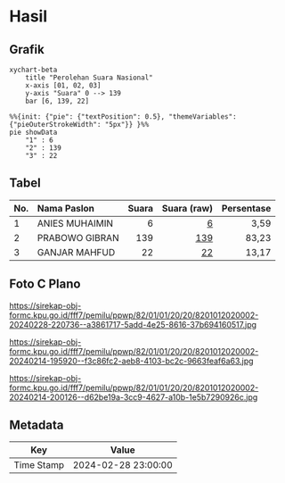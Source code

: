 # Hasil

## Grafik

```mermaid
xychart-beta
    title "Perolehan Suara Nasional"
    x-axis [01, 02, 03]
    y-axis "Suara" 0 --> 139
    bar [6, 139, 22]
```

```mermaid
%%{init: {"pie": {"textPosition": 0.5}, "themeVariables": {"pieOuterStrokeWidth": "5px"}} }%%
pie showData
    "1" : 6
    "2" : 139
    "3" : 22
```

## Tabel

| No. | Nama Paslon    | Suara | Suara (raw) | Persentase |
|:--- |:-------------- | -----:| -----------:| ----------:|
| 1   | ANIES MUHAIMIN | 6     | [6][p-1]    | 3,59       |
| 2   | PRABOWO GIBRAN | 139   | [139][p-2]  | 83,23      |
| 3   | GANJAR MAHFUD  | 22    | [22][p-3]   | 13,17      |


[p-1]: https://github.com/gigit-pemilu/pemilu-2024/blob/main/pilpres/hitung-suara/sub/82-maluku-utara/sub/01-halmahera-barat/sub/01-jailolo/sub/2020-akediri/sub/002-tps/sub/paslon-1.txt
[p-2]: https://github.com/gigit-pemilu/pemilu-2024/blob/main/pilpres/hitung-suara/sub/82-maluku-utara/sub/01-halmahera-barat/sub/01-jailolo/sub/2020-akediri/sub/002-tps/sub/paslon-2.txt
[p-3]: https://github.com/gigit-pemilu/pemilu-2024/blob/main/pilpres/hitung-suara/sub/82-maluku-utara/sub/01-halmahera-barat/sub/01-jailolo/sub/2020-akediri/sub/002-tps/sub/paslon-3.txt

## Foto C Plano

https://sirekap-obj-formc.kpu.go.id/fff7/pemilu/ppwp/82/01/01/20/20/8201012020002-20240228-220736--a3861717-5add-4e25-8616-37b694160517.jpg

https://sirekap-obj-formc.kpu.go.id/fff7/pemilu/ppwp/82/01/01/20/20/8201012020002-20240214-195920--f3c86fc2-aeb8-4103-bc2c-9663feaf6a63.jpg

https://sirekap-obj-formc.kpu.go.id/fff7/pemilu/ppwp/82/01/01/20/20/8201012020002-20240214-200126--d62be19a-3cc9-4627-a10b-1e5b7290926c.jpg


## Metadata

| Key        | Value               |
| ---------- | ------------------- |
| Time Stamp | 2024-02-28 23:00:00 |



